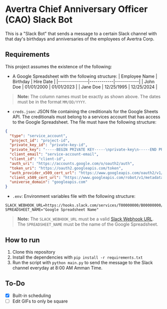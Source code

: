 # Avertra Chief Anniversary Officer (CAO) Slack Bot
This is a "Slack Bot" that sends a message to a certain Slack channel with that day's birthdays and anniversaries of the employees of Avertra Corp.

## Requirements
This project assumes the existence of the following:
- A Google Spreadsheet with the following structure:
    | Employee Name | Birthday   | Hire Date  |
    |---------------|------------|------------|
    | John Doe      | 01/01/2000 | 01/01/2023 |
    | Jane Doe      | 12/25/1995 | 12/25/2024 |
> **Note:** The column names must be exactly as shown above. The dates must be in the format `MM/DD/YYYY`.
- `creds.json`: JSON file containing the creditionals for the Google Sheets API. The creditionals must belong to a services account that has access to the Google Spreadsheet. The file must have the following structure:
```json
{
  "type": "service_account",
  "project_id": "project-id",
  "private_key_id": "private-key-id",
  "private_key": "-----BEGIN PRIVATE KEY-----\nprivate-key\n-----END PRIVATE KEY-----\n",
  "client_email": "service-account-email",
  "client_id": "client-id",
  "auth_uri": "https://accounts.google.com/o/oauth2/auth",
  "token_uri": "https://oauth2.googleapis.com/token",
  "auth_provider_x509_cert_url": "https://www.googleapis.com/oauth2/v1/certs",
  "client_x509_cert_url": "https://www.googleapis.com/robot/v1/metadata/x509/service-account-email",
  "universe_domain": "googleapis.com"
}
```
- `.env`: Environment variables file with the following structure:
```
SLACK_WEBHOOK_URL=https://hooks.slack.com/services/T00000000/B00000000/XXXXXXXXXXXXXXXXXXXXXXXX
SPREADSHEET_NAME="Google Spreadsheet Name"
```
> **Note:** The `SLACK_WEBHOOK_URL` must be a valid [Slack Webhook URL](https://api.slack.com/messaging/webhooks). The `SPREADSHEET_NAME` must be the name of the Google Spreadsheet.

## How to run
1. Clone this repository
2. Install the dependencies with `pip install -r requirements.txt`
3. Run the script with `python main.py` to send the message to the Slack channel everyday at 8:00 AM Amman Time.

## To-Do
- [x] Built-in scheduling
- [ ] Edit GIFs to only be square